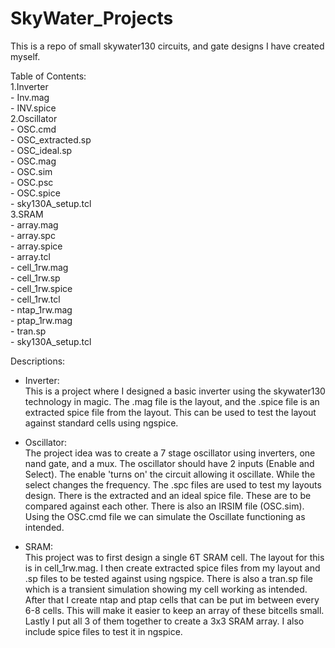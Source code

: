 # SkyWater_Projects
This is a repo of small skywater130 circuits, and gate designs I have created myself.

Table of Contents:  
   1.Inverter  
      - Inv.mag  
      - INV.spice  
   2.Oscillator  
      - OSC.cmd  
      - OSC_extracted.sp  
      - OSC_ideal.sp  
      - OSC.mag  
      - OSC.sim  
      - OSC.psc  
      - OSC.spice  
      - sky130A_setup.tcl  
   3.SRAM  
      - array.mag  
      - array.spc  
      - array.spice  
      - array.tcl  
      - cell_1rw.mag  
      - cell_1rw.sp  
      - cell_1rw.spice  
      - cell_1rw.tcl  
      - ntap_1rw.mag  
      - ptap_1rw.mag  
      - tran.sp  
      - sky130A_setup.tcl  

Descriptions:  
   - Inverter:  
       This is a project where I designed a basic inverter using the skywater130 technology in magic.
       The .mag file is the layout, and the .spice file is an extracted spice file from the layout.
       This can be used to test the layout against standard cells using ngspice.

   - Oscillator:  
       The project idea was to create a 7 stage oscillator using inverters, one nand gate, and a mux.
       The oscillator should have 2 inputs (Enable and Select). The enable 'turns on' the circuit allowing it oscillate. While the select changes the frequency.
       The .spc files are used to test my layouts design. There is the extracted and an ideal spice file. These are to be compared against each other.
       There is also an IRSIM file (OSC.sim). Using the OSC.cmd file we can simulate the Oscillate functioning as intended.

   - SRAM:  
       This project was to first design a single 6T SRAM cell. The layout for this is in cell_1rw.mag.
       I then create extracted spice files from my layout and .sp files to be tested against using ngspice. There is also a tran.sp file which is a transient simulation showing my cell working as intended.
       After that I create ntap and ptap cells that can be put im between every 6-8 cells. This will make it easier to keep an array of these bitcells small.
       Lastly I put all 3 of them together to create a 3x3 SRAM array. I also include spice files to test it in ngspice.
